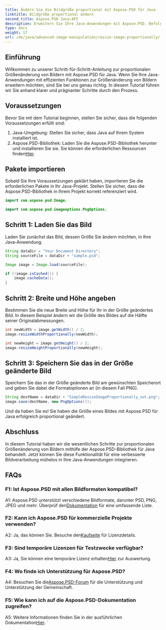 ```yaml
---
title: Ändern Sie die Bildgröße proportional mit Aspose.PSD für Java
linktitle: Bildgröße proportional ändern
second_title: Aspose.PSD Java-API
description: Erweitern Sie Ihre Java-Anwendungen mit Aspose.PSD. Befolgen Sie unsere Anleitung, um die Größe von Bildern mühelos proportional zu ändern. Steigern Sie noch heute Ihre Möglichkeiten zur Bildbearbeitung.
type: docs
weight: 17
url: /de/java/advanced-image-manipulation/resize-image-proportionally/
---
```

## Einführung

Willkommen zu unserer Schritt-für-Schritt-Anleitung zur proportionalen Größenänderung von Bildern mit Aspose.PSD für Java. Wenn Sie Ihre Java-Anwendungen mit effizienten Funktionen zur Größenänderung von Bildern erweitern möchten, sind Sie bei uns genau richtig. In diesem Tutorial führen wir Sie anhand klarer und prägnanter Schritte durch den Prozess.

## Voraussetzungen

Bevor Sie mit dem Tutorial beginnen, stellen Sie sicher, dass die folgenden Voraussetzungen erfüllt sind:

1. Java-Umgebung: Stellen Sie sicher, dass Java auf Ihrem System installiert ist.
2.  Aspose.PSD-Bibliothek: Laden Sie die Aspose.PSD-Bibliothek herunter und installieren Sie sie. Sie können die erforderlichen Ressourcen finden[Hier](https://releases.aspose.com/psd/java/).

## Pakete importieren

Sobald Sie Ihre Voraussetzungen geklärt haben, importieren Sie die erforderlichen Pakete in Ihr Java-Projekt. Stellen Sie sicher, dass die Aspose.PSD-Bibliothek in Ihrem Projekt korrekt referenziert wird.

```java
import com.aspose.psd.Image;

import com.aspose.psd.imageoptions.PngOptions;
```

## Schritt 1: Laden Sie das Bild

Laden Sie zunächst das Bild, dessen Größe Sie ändern möchten, in Ihre Java-Anwendung.

```java
String dataDir = "Your Document Directory";
String sourceFile = dataDir + "sample.psd";

Image image = Image.load(sourceFile);

if (!image.isCached()) {
    image.cacheData();
}
```

## Schritt 2: Breite und Höhe angeben

Bestimmen Sie die neue Breite und Höhe für Ihr in der Größe geändertes Bild. In diesem Beispiel ändern wir die Größe des Bildes auf die Hälfte seiner Originalabmessungen.

```java
int newWidth = image.getWidth() / 2;
image.resizeWidthProportionally(newWidth);

int newHeight = image.getHeight() / 2;
image.resizeHeightProportionally(newHeight);
```

## Schritt 3: Speichern Sie das in der Größe geänderte Bild

Speichern Sie das in der Größe geänderte Bild am gewünschten Speicherort und geben Sie dabei die Formatoptionen an (in diesem Fall PNG).

```java
String destName = dataDir + "SimpleResizeImageProportionally_out.png";
image.save(destName, new PngOptions());
```

Und da haben Sie es! Sie haben die Größe eines Bildes mit Aspose.PSD für Java erfolgreich proportional geändert.

## Abschluss

In diesem Tutorial haben wir die wesentlichen Schritte zur proportionalen Größenänderung von Bildern mithilfe der Aspose.PSD-Bibliothek für Java behandelt. Jetzt können Sie diese Funktionalität für eine verbesserte Bildverarbeitung mühelos in Ihre Java-Anwendungen integrieren.

## FAQs

### F1: Ist Aspose.PSD mit allen Bildformaten kompatibel?

 A1: Aspose.PSD unterstützt verschiedene Bildformate, darunter PSD, PNG, JPEG und mehr. Überprüf den[Dokumentation](https://reference.aspose.com/psd/java/) für eine umfassende Liste.

### F2: Kann ich Aspose.PSD für kommerzielle Projekte verwenden?

 A2: Ja, das können Sie. Besuche den[Kaufseite](https://purchase.aspose.com/buy) für Lizenzdetails.

### F3: Sind temporäre Lizenzen für Testzwecke verfügbar?

 A3: Ja, Sie können eine temporäre Lizenz erhalten[Hier](https://purchase.aspose.com/temporary-license/) zur Auswertung.

### F4: Wo finde ich Unterstützung für Aspose.PSD?

 A4: Besuchen Sie die[Aspose.PSD-Forum](https://forum.aspose.com/c/psd/34) für die Unterstützung und Unterstützung der Gemeinschaft.

### F5: Wie kann ich auf die Aspose.PSD-Dokumentation zugreifen?

 A5: Weitere Informationen finden Sie in der ausführlichen Dokumentation[Hier](https://reference.aspose.com/psd/java/).
`